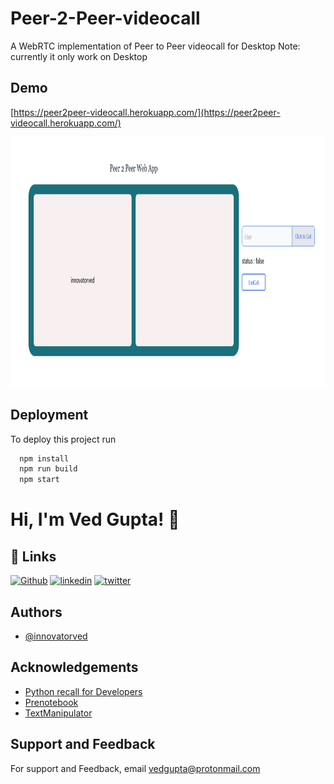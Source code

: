 #  Peer-2-Peer-videocall

A WebRTC implementation of Peer to Peer videocall for Desktop
Note: currently it only work on Desktop

## Demo

[https://peer2peer-videocall.herokuapp.com/](https://peer2peer-videocall.herokuapp.com/)

 <img src="https://raw.githubusercontent.com/innovatorved/Peer-2-Peer-videocall/main/peer2peer-img.png" alt="peer2peer" height=400/>


## Deployment

To deploy this project run

```bash
  npm install 
  npm run build
  npm start
```


# Hi, I'm Ved Gupta! 👋


## 🔗 Links
[![Github](https://img.shields.io/badge/github-000?style=for-the-badge&logo=github&logoColor=white)](https://github.com/innovatorved/)
[![linkedin](https://img.shields.io/badge/linkedin-0A66C2?style=for-the-badge&logo=linkedin&logoColor=white)](https://in.linkedin.com/in/innovatorved)
[![twitter](https://img.shields.io/badge/twitter-1DA1F2?style=for-the-badge&logo=twitter&logoColor=white)](https://twitter.com/innovatorved)


## Authors

- [@innovatorved](https://www.github.com/innovatorved)

## Acknowledgements

 - [Python recall for Developers](https://github.com/innovatorved/python-recall)
 - [Prenotebook](https://github.com/innovatorved/PreNotebook)
 - [TextManipulator](https://github.com/innovatorved/TextManipulator)
## Support and Feedback

For support and Feedback, email vedgupta@protonmail.com

